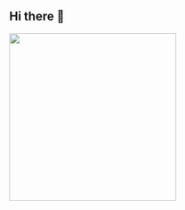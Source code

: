 ## Hi there 👋
<img src="https://media.giphy.com/media/3oEjI6SIIHBdRxXI40/giphy.gif" width="300"/>
<!--
**DragonFee1ing/DragonFee1ing** is a ✨ _special_ ✨ repository because its `README.md` (this file) appears on your GitHub profile.

Here are some ideas to get you started:


- 🔭 I’m currently working on ...
- 🌱 I’m currently learning ...
- 👯 I’m looking to collaborate on ...
- 🤔 I’m looking for help with ...
- 💬 Ask me about ...
- 📫 How to reach me: ...
- 😄 Pronouns: ...
- ⚡ Fun fact: ...
-->

